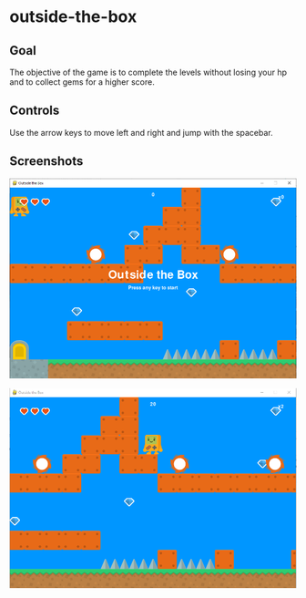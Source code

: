 # outside-the-box

## Goal

The objective of the game is to complete the levels without losing your hp and to collect gems for a higher score.

## Controls

Use the arrow keys to move left and right and jump with the spacebar. 

## Screenshots

![Title Screen](https://raw.githubusercontent.com/hwrd21/outside-the-box/231288946803563b7d886f07f876a39337c53285/start.PNG)

![Gameplay](https://raw.githubusercontent.com/hwrd21/outside-the-box/231288946803563b7d886f07f876a39337c53285/gameplay.PNG)
